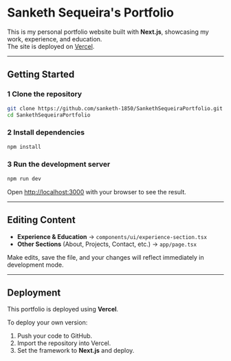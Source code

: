 # Sanketh Sequeira's Portfolio

This is my personal portfolio website built with **Next.js**, showcasing my work, experience, and education.  
The site is deployed on [Vercel](https://vercel.com/).

---

## Getting Started

### 1️ Clone the repository
```bash
git clone https://github.com/sanketh-1850/SankethSequeiraPortfolio.git
cd SankethSequeiraPortfolio
```

### 2️ Install dependencies
```bash
npm install
```

### 3️ Run the development server
```bash
npm run dev
```
Open [http://localhost:3000](http://localhost:3000) with your browser to see the result.

---

## Editing Content

- **Experience & Education** → `components/ui/experience-section.tsx`
- **Other Sections** (About, Projects, Contact, etc.) → `app/page.tsx`

Make edits, save the file, and your changes will reflect immediately in development mode.

---

## Deployment

This portfolio is deployed using **Vercel**.

To deploy your own version:
1. Push your code to GitHub.
2. Import the repository into Vercel.
3. Set the framework to **Next.js** and deploy.
